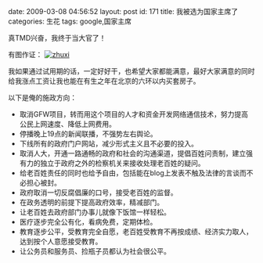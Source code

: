 date: 2009-03-08 04:56:52
layout: post
id: 171
title: 我被选为国家主席了
categories: 生花
tags: google,国家主席

真TMD兴奋，我终于当大官了！

有图作证：
[![zhuxi](http://www.phecda.org/blog/wp-content/uploads/2009/03/zhuxi-300x225.png)](http://www.phecda.org/blog/wp-content/uploads/2009/03/zhuxi.png)

我如果通过试用期的话，一定好好干，也希望大家都能满意，最好大家满意的同时给我涨点工资让我也能在有生之年在北京的六环以内买套房子。

以下是俺的施政方向：

* 取消GFW项目，转而用这个项目的人才和资金开发网络通信技术，努力提高公民上网速度、降低上网费用。
* 停播晚上19点的新闻联播，不强势左右舆论。
* 下线所有的政府门户网站，减少形式主义且不必要的投入。
* 取消人大，开通一路通畅的政府和社会的沟通渠道，提倡百姓问责制，建立强有力的独立于政府之外的检察机关来接收处理老百姓的疑问。
* 给老百姓责任的同时也给予自由，包括能在blog上发表不触及法律的言谈而不必担心被封。
* 政府取消一切反腐倡廉的口号，接受老百姓的监督。
* 在政务透明的前提下提高政府效率，精减部门。
* 让老百姓去政府部门办事儿就像下饭馆一样轻松。
* 医疗逐步完全公有化，看病免费，定期体检。
* 教育逐步公平，受教育完全自愿，老百姓受教育不再按成绩、经济实力取人，达到按个人意愿接受教育。
* 让公务员和服务员、捡瓶子员都认为社会很公平。


